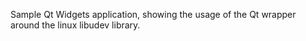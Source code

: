 Sample Qt Widgets application, showing the usage of the Qt wrapper around the linux libudev library.
